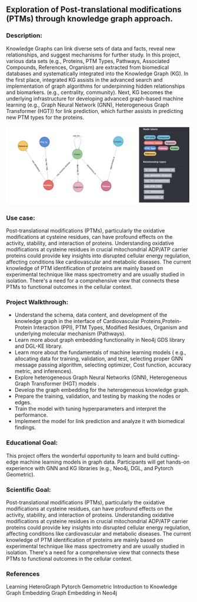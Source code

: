 ## Exploration of Post-translational modifications (PTMs) through knowledge graph approach.

### Description: 

Knowledge Graphs can link diverse sets of data and facts, reveal new relationships, and suggest mechanisms for further study. In this project, various data sets (e.g., Proteins, PTM Types, Pathways, Associated Compounds, References, Organism) are extracted from biomedical databases and systematically integrated into the Knowledge Graph (KG). In the first place, integrated KG assists in the advanced search and implementation of graph algorithms for underpinning hidden relationships and biomarkers. (e.g., centrality, community). Next, KG becomes the underlying infrastructure for developing advanced graph-based machine learning (e.g., Graph Neural Network (GNN), Heterogeneous Graph Transformer (HGT)) for link prediction, which further assists in predicting new PTM types for the proteins.

![img](img/schema.png)

### Use case: 

Post-translational modifications (PTMs), particularly the oxidative modifications at cysteine residues, can have profound effects on the activity, stability, and interaction of proteins. Understanding oxidative modifications at cysteine residues in crucial mitochondrial ADP/ATP carrier proteins could provide key insights into disrupted cellular energy regulation, affecting conditions like cardiovascular and metabolic diseases. The current knowledge of PTM identification of proteins are mainly based on experimental technique like mass spectrometry and are usually studied in isolation. There's a need for a comprehensive view that connects these PTMs to functional outcomes in the cellular context. 

### Project Walkthrough:
- Understand the schema, data content, and development of the knowledge graph in the interface of Cardiovascular Proteins,Protein-Protein Interaction (PPI), PTM Types, Modified Residues, Organism and underlying molecular mechanism (Pathways).
- Learn more about graph embedding functionality in Neo4j GDS library and DGL-KE library.
- Learn more about the fundamentals of machine learning models ( e.g., allocating data for training, validation, and test, selecting proper GNN message passing algorithm, selecting optimizer, Cost function, accuracy metric, and inferences).
- Explore heterogeneous Graph Neural Networks (GNN), Heterogeneous Graph Transformer (HGT) models .
- Develop the graph embedding for the heterogeneous knowledge graph.
- Prepare the training, validation, and testing by masking the nodes or edges.
- Train the model with tuning hyperparameters and interpret the performance.
- Implement the model for link prediction and analyze it with biomedical findings.


### Educational Goal:

This project offers the wonderful opportunity to learn and build cutting-edge machine learning models in graph data. Participants will get hands-on experience with GNN and KG libraries (e.g., Neo4j, DGL, and Pytorch Geometric).

### Scientific Goal:

Post-translational modifications (PTMs), particularly the oxidative modifications at cysteine residues, can have profound effects on the activity, stability, and interaction of proteins. Understanding oxidative modifications at cysteine residues in crucial mitochondrial ADP/ATP carrier proteins could provide key insights into disrupted cellular energy regulation, affecting conditions like cardiovascular and metabolic diseases. The current knowledge of PTM identification of proteins are mainly based on experimental technique like mass spectrometry and are usually studied in isolation. There's a need for a comprehensive view that connects these PTMs to functional outcomes in the cellular context. 


### References

Learning HeteroGraph Pytorch Gemometric
Introduction to Knowledge Graph Embedding
Graph Embedding in Neo4j
